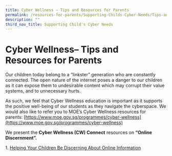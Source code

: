 ```yaml
---
title: Cyber Wellness – Tips and Resources for Parents
permalink: /resources-for-parents/Supporting-Childs-Cyber-Needs/Tips-and-Resources-for-Parents/permalink
description: ""
third_nav_title: Supporting Child's Cyber Needs
---
```

Cyber Wellness– Tips and Resources for Parents
==============================================

Our children today belong to a “linkster” generation who are constantly connected. The open nature of the internet poses a danger to our children as it can expose them to undesirable content which may corrupt their value systems, and to unnecessary hurts.

As such, we feel that Cyber Wellness education is important as it supports the positive well-being of our students as they navigate the cyberspace. We would also like to refer you to MOE’s Cyber Wellness resources for parents: [https://www.moe.gov.sg/programmes/cyber-wellness](https://www.moe.gov.sg/programmes/cyber-wellness)

We present the **Cyber Wellness (CW) Connect** resources on **“Online Discernment”.** 

1\.  [Helping Your Children Be Discerning About Online Information](/files/Connect-T2-Parents-Tipsheet.pdf)